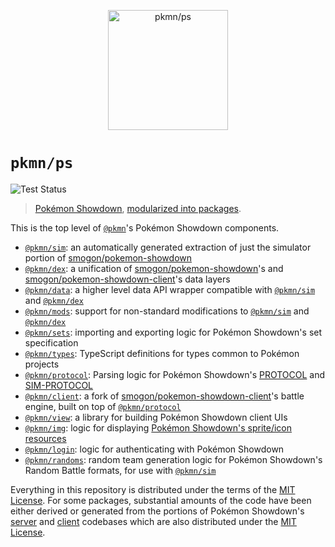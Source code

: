 <p align="center">
  <img alt="pkmn/ps" width="192" height="192" src="https://pkmn.cc/pokeball.png" />
</p>

# `pkmn/ps`

![Test Status](https://github.com/pkmn/ps/workflows/Tests/badge.svg)

> [Pokémon Showdown](https://pokemonshowdown.com), [modularized into
> packages](https://pkmn.cc/modular-ps).

This is the top level of [`@pkmn`](https://pkmn.cc/@pkmn/)'s Pokémon Showdown components.

- [`@pkmn/sim`](sim): an automatically generated extraction of just the simulator portion of
  [smogon/pokemon-showdown](https://github.com/smogon/pokemon-showdown)
- [`@pkmn/dex`](dex): a unification of
  [smogon/pokemon-showdown](https://github.com/smogon/pokemon-showdown)'s and
  [smogon/pokemon-showdown-client](https://github.com/smogon/pokemon-showdown-client)'s data layers
- [`@pkmn/data`](data): a higher level data API wrapper compatible with [`@pkmn/sim`](sim) and
  [`@pkmn/dex`](dex)
- [`@pkmn/mods`](mods): support for non-standard modifications to [`@pkmn/sim`](sim) and
  [`@pkmn/dex`](dex)
- [`@pkmn/sets`](sets): importing and exporting logic for Pokémon Showdown's set specification
- [`@pkmn/types`](types): TypeScript definitions for types common to Pokémon projects
- [`@pkmn/protocol`](protocol): Parsing logic for Pokémon Showdown's
  [PROTOCOL](https://github.com/smogon/pokemon-showdown/blob/master/PROTOCOL.md) and
  [SIM-PROTOCOL](https://github.com/smogon/pokemon-showdown/blob/master/sim/SIM-PROTOCOL.md)
- [`@pkmn/client`](client): a fork of
  [smogon/pokemon-showdown-client](https://github.com/smogon/pokemon-showdown-client)'s battle
  engine, built on top of [`@pkmn/protocol`](protocol)
- [`@pkmn/view`](view): a library for building Pokémon Showdown client UIs
- [`@pkmn/img`](img): logic for displaying [Pokémon Showdown's sprite/icon
  resources](https://github.com/smogon/sprites)
- [`@pkmn/login`](login): logic for authenticating with Pokémon Showdown
- [`@pkmn/randoms`](randoms): random team generation logic for Pokémon Showdown's Random Battle
  formats, for use with [`@pkmn/sim`](sim)

Everything in this repository is distributed under the terms of the [MIT License](LICENSE). For
some packages, substantial amounts of the code have been either derived or generated from the
portions of Pokémon Showdown's [server](https://github.com/smogon/pokemon-showdown) and
[client](https://github.com/smogon/pokemon-showdown-client) codebases  which are also distributed
under the [MIT License](https://github.com/smogon/pokemon-showdown/blob/master/LICENSE).
